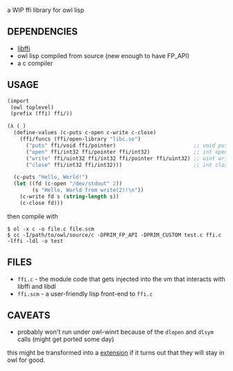 a WIP ffi library for owl lisp

## DEPENDENCIES

- [libffi](https://sourceware.org/libffi/)
- owl lisp compiled from source (new enough to have FP_API)
- a c compiler

## USAGE

```scheme
(import
 (owl toplevel)
 (prefix (ffi) ffi/))

(λ (_)
  (define-values (c-puts c-open c-write c-close)
    (ffi/funcs (ffi/open-library "libc.so")
      ("puts" ffi/void ffi/pointer)                         ;; void puts(char*)
      ("open" ffi/int32 ffi/pointer ffi/int32)              ;; int open(char*, int)
      ("write" ffi/uint32 ffi/int32 ffi/pointer ffi/uint32) ;; uint write(int, void*, uint)
      ("close" ffi/int32 ffi/int32)))                       ;; int close(int)

  (c-puts "Hello, World!")
  (let ((fd (c-open "/dev/stdout" 2))
        (s "Hello, World from write(2)!\n"))
    (c-write fd s (string-length s))
    (c-close fd)))
```

then compile with

```shell
$ ol -x c -o file.c file.scm
$ cc -I/path/to/owl/source/c -DPRIM_FP_API -DPRIM_CUSTOM test.c ffi.c -lffi -ldl -o test
```

## FILES

- `ffi.c` - the module code that gets injected into the vm that interacts with libffi and libdl
- `ffi.scm` - a user-friendly lisp front-end to `ffi.c`

## CAVEATS

- probably won't run under owl-winrt because of the `dlopen` and `dlsym` calls
  (might get ported some day)

this might be transformed into a [extension](https://gitlab.com/owl-lisp/owl/-/tree/master/ext?ref_type=heads)
if it turns out that they will stay in owl for good.
